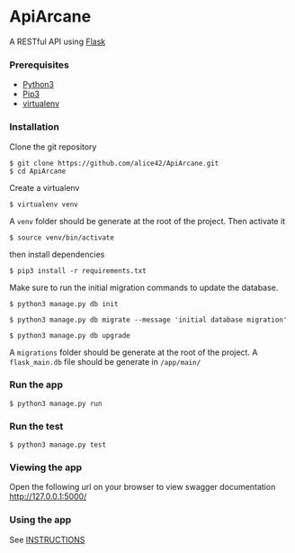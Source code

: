 # ApiArcane

A RESTful API using [Flask](https://flask.palletsprojects.com/en/1.1.x/)

### Prerequisites

- [Python3](https://www.python.org/downloads/)
- [Pip3](https://pip.pypa.io/en/stable/installing/)
- [virtualenv](https://pypi.org/project/virtualenv/)

### Installation

Clone the git repository

```
$ git clone https://github.com/alice42/ApiArcane.git
$ cd ApiArcane
```

Create a virtualenv

```
$ virtualenv venv
```

A `venv` folder should be generate at the root of the project.
Then activate it

```
$ source venv/bin/activate
```

then install dependencies

```
$ pip3 install -r requirements.txt
```

Make sure to run the initial migration commands to update the database.

```
$ python3 manage.py db init
```

```
$ python3 manage.py db migrate --message 'initial database migration'
```

```
$ python3 manage.py db upgrade
```

A `migrations` folder should be generate at the root of the project.
A `flask_main.db` file should be generate in `/app/main/`

### Run the app

```
$ python3 manage.py run
```

### Run the test

```
$ python3 manage.py test
```

### Viewing the app

Open the following url on your browser to view swagger documentation http://127.0.0.1:5000/

### Using the app

See [INSTRUCTIONS](https://github.com/alice42/ApiArcane/blob/master/INSTRUCTIONS.md)
